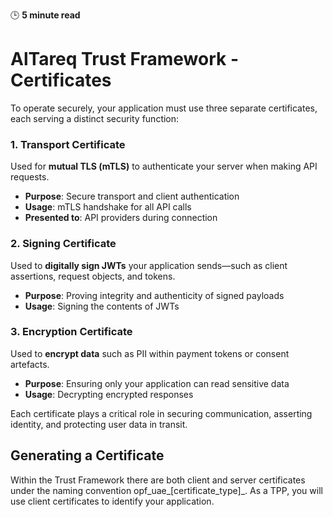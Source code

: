 🕒 **5 minute read**


# AlTareq Trust Framework - Certificates

To operate securely, your application must use three separate certificates, each serving a distinct security function:

### 1. Transport Certificate

Used for **mutual TLS (mTLS)** to authenticate your server when making API requests.

- **Purpose**: Secure transport and client authentication
- **Usage**: mTLS handshake for all API calls
- **Presented to**: API providers during connection

### 2. Signing Certificate

Used to **digitally sign JWTs** your application sends—such as client assertions, request objects, and tokens.

- **Purpose**: Proving integrity and authenticity of signed payloads
- **Usage**: Signing the contents of JWTs

### 3. Encryption Certificate

Used to **encrypt data** such as PII within payment  tokens or consent artefacts.

- **Purpose**: Ensuring only your application can read sensitive data
- **Usage**: Decrypting encrypted responses

Each certificate plays a critical role in securing communication, asserting identity, and protecting user data in transit.


## Generating a Certificate


  <ClientOnly>
    <Carousel :images="images" />
  </ClientOnly>

Within the Trust Framework there are both client and server certificates under the naming convention opf_uae_[certificate_type]_. As a TPP, you will use client certificates to identify your application.
  

<script setup>
const images =  [
  {
    src: new URL('/images/raidiam/generate-transport-certificate/1.PNG', import.meta.url).href,
    alt: 'Step 1',
    title: 'Within your application click App Certificates'
  },
    {
    src: new URL('/images/raidiam/generate-transport-certificate/2.PNG', import.meta.url).href,
    alt: 'Step 2',
    title: 'Click +New Certificate'
  },
    {
    src: new URL('/images/raidiam/generate-transport-certificate/3.PNG', import.meta.url).href,
    alt: 'Step 3',
    title: 'Select Signing Certificate'
  },
    {
    src: new URL('/images/raidiam/generate-transport-certificate/4.PNG', import.meta.url).href,
    alt: 'Step 4',
    title: 'Copy the CSR generating script',
  
  },
    {
    src: new URL('/images/raidiam/generate-transport-certificate/5.PNG', import.meta.url).href,
    alt: 'Step 5',
    title: 'Generate you CSR',
    tagline: `Recommended to use a Hardware Security Module (HSM) or a Key Management Service (KMS)`
  },
    {
    src: new URL('/images/raidiam/generate-transport-certificate/6.PNG', import.meta.url).href,
    alt: 'Step 6',
    title: 'CSR Generated'
  },
    {
    src: new URL('/images/raidiam/generate-transport-certificate/7.PNG', import.meta.url).href,
    alt: 'Step 7',
    title: 'Upload your CSR'
  },
      {
    src: new URL('/images/raidiam/generate-transport-certificate/8.PNG', import.meta.url).href,
    alt: 'Step 8',
    title: 'Upload the .CSR file'
  },
        {
    src: new URL('/images/raidiam/generate-transport-certificate/9.PNG', import.meta.url).href,
    alt: 'Step 9',
    title: 'Your certificate is generated and ready to be downloaded'
  },
  
  {
    src: new URL('/images/raidiam/generate-transport-certificate/10.PNG', import.meta.url).href,
    alt: 'Step 10',
    title: 'You now have the certificate (.PEM) and Key (.Key) pair',
  },
]
</script>